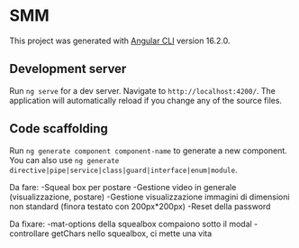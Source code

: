 # SMM

This project was generated with [Angular CLI](https://github.com/angular/angular-cli) version 16.2.0.

## Development server

Run `ng serve` for a dev server. Navigate to `http://localhost:4200/`. The application will automatically reload if you change any of the source files.

## Code scaffolding

Run `ng generate component component-name` to generate a new component. You can also use `ng generate directive|pipe|service|class|guard|interface|enum|module`.

Da fare:
-Squeal box per postare
-Gestione video in generale (visualizzazione, postare)
-Gestione visualizzazione immagini di dimensioni non standard (finora testato con 200px\*200px)
-Reset della password

Da fixare:
-mat-options della squealbox compaiono sotto il modal
-controllare getChars nello squealbox, ci mette una vita